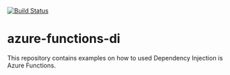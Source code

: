 [![Build Status](https://igordemjanov.visualstudio.com/GitHub/_apis/build/status/igordemjanov.azure-functions-di?branchName=master)](https://igordemjanov.visualstudio.com/GitHub/_build/latest?definitionId=40&branchName=master)

# azure-functions-di
This repository contains examples on how to used Dependency Injection is Azure Functions.
